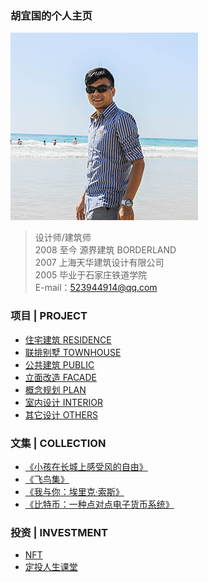 ### 胡宜国的个人主页  

![avatar](me.jpg)   

> 设计师/建筑师  
> 2008 至今 源界建筑 BORDERLAND  
> 2007 上海天华建筑设计有限公司   
> 2005 毕业于石家庄铁道学院   
> E-mail：523944914@qq.com 

### 项目 | PROJECT      

* [住宅建筑 RESIDENCE](residence.md)  
* [联排别墅 TOWNHOUSE](townhouse.md)  
* [公共建筑 PUBLIC](public.md)  
* [立面改造 FACADE](facade.md)  
* [概念规划 PLAN](plan.md)  
* [室内设计 INTERIOR](interior.md)  
* [其它设计 OTHERS](others.md)
 
### 文集 | COLLECTION  

* [《小孩在长城上感受风的自由》](小孩在长城上感受风的自由.md)  
* [《飞鸟集》](飞鸟集.md)  
* [《我与你：埃里克·索斯》](soth.md)  
* [《比特币：一种点对点电子货币系统》](bitcoin.md)  


### 投资 | INVESTMENT   
* [NFT](nft.md)  
* [定投人生课堂](dingtou.md)  


